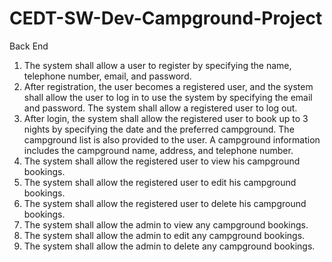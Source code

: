 # CEDT-SW-Dev-Campground-Project

Back End
1. The system shall allow a user to register by specifying the name, telephone number, email, and password.
2. After registration, the user becomes a registered user, and the system shall allow the user to log in to
   use the system by specifying the email and password. The system shall allow a registered user to log out.
3. After login, the system shall allow the registered user to book up to 3 nights by specifying the date and
   the preferred campground. The campground list is also provided to the user. A campground information includes
   the campground name, address, and telephone number.
4. The system shall allow the registered user to view his campground bookings.
5. The system shall allow the registered user to edit his campground bookings.
6. The system shall allow the registered user to delete his campground bookings.
7. The system shall allow the admin to view any campground bookings.
8. The system shall allow the admin to edit any campground bookings.
9. The system shall allow the admin to delete any campground bookings.
